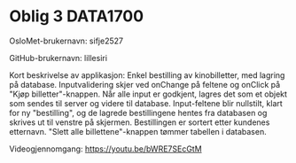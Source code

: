 # Oblig 3 DATA1700

OsloMet-brukernavn: sifje2527

GitHub-brukernavn: lillesiri

Kort beskrivelse av applikasjon:
Enkel bestilling av kinobilletter, med lagring på database. Inputvalidering skjer ved onChange på feltene og onClick på 
"Kjøp billetter"-knappen. Når alle input er godkjent, lagres det
som et objekt som sendes til server og videre til database. Input-feltene blir nullstilt, klart for ny "bestilling", og 
de lagrede bestillingene hentes fra databasen og skrives ut til venstre på skjermen. Bestillingen er 
sortert etter kundenes etternavn. "Slett alle billettene"-knappen tømmer tabellen i databasen.

Videogjennomgang: https://youtu.be/bWRE7SEcGtM
